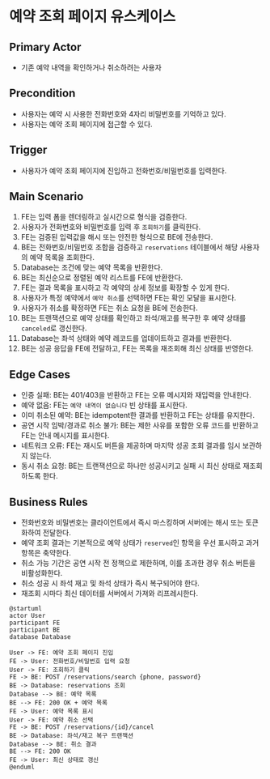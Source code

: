 # 예약 조회 페이지 유스케이스

## Primary Actor
- 기존 예약 내역을 확인하거나 취소하려는 사용자

## Precondition
- 사용자는 예약 시 사용한 전화번호와 4자리 비밀번호를 기억하고 있다.
- 사용자는 예약 조회 페이지에 접근할 수 있다.

## Trigger
- 사용자가 예약 조회 페이지에 진입하고 전화번호/비밀번호를 입력한다.

## Main Scenario
1. FE는 입력 폼을 렌더링하고 실시간으로 형식을 검증한다.
2. 사용자가 전화번호와 비밀번호를 입력 후 `조회하기`를 클릭한다.
3. FE는 검증된 입력값을 해시 또는 안전한 형식으로 BE에 전송한다.
4. BE는 전화번호/비밀번호 조합을 검증하고 `reservations` 테이블에서 해당 사용자의 예약 목록을 조회한다.
5. Database는 조건에 맞는 예약 목록을 반환한다.
6. BE는 최신순으로 정렬된 예약 리스트를 FE에 반환한다.
7. FE는 결과 목록을 표시하고 각 예약의 상세 정보를 확장할 수 있게 한다.
8. 사용자가 특정 예약에서 `예약 취소`를 선택하면 FE는 확인 모달을 표시한다.
9. 사용자가 취소를 확정하면 FE는 취소 요청을 BE에 전송한다.
10. BE는 트랜잭션으로 예약 상태를 확인하고 좌석/재고를 복구한 후 예약 상태를 `canceled`로 갱신한다.
11. Database는 좌석 상태와 예약 레코드를 업데이트하고 결과를 반환한다.
12. BE는 성공 응답을 FE에 전달하고, FE는 목록을 재조회해 최신 상태를 반영한다.

## Edge Cases
- 인증 실패: BE는 401/403을 반환하고 FE는 오류 메시지와 재입력을 안내한다.
- 예약 없음: FE는 `예약 내역이 없습니다` 빈 상태를 표시한다.
- 이미 취소된 예약: BE는 idempotent한 결과를 반환하고 FE는 상태를 유지한다.
- 공연 시작 임박/경과로 취소 불가: BE는 제한 사유를 포함한 오류 코드를 반환하고 FE는 안내 메시지를 표시한다.
- 네트워크 오류: FE는 재시도 버튼을 제공하며 마지막 성공 조회 결과를 임시 보관하지 않는다.
- 동시 취소 요청: BE는 트랜잭션으로 하나만 성공시키고 실패 시 최신 상태로 재조회하도록 한다.

## Business Rules
- 전화번호와 비밀번호는 클라이언트에서 즉시 마스킹하며 서버에는 해시 또는 토큰화하여 전달한다.
- 예약 조회 결과는 기본적으로 예약 상태가 `reserved`인 항목을 우선 표시하고 과거 항목은 축약한다.
- 취소 가능 기간은 공연 시작 전 정책으로 제한하며, 이를 초과한 경우 취소 버튼을 비활성화한다.
- 취소 성공 시 좌석 재고 및 좌석 상태가 즉시 복구되어야 한다.
- 재조회 시마다 최신 데이터를 서버에서 가져와 리프레시한다.

```
@startuml
actor User
participant FE
participant BE
database Database

User -> FE: 예약 조회 페이지 진입
FE -> User: 전화번호/비밀번호 입력 요청
User -> FE: 조회하기 클릭
FE -> BE: POST /reservations/search {phone, password}
BE -> Database: reservations 조회
Database --> BE: 예약 목록
BE --> FE: 200 OK + 예약 목록
FE -> User: 예약 목록 표시
User -> FE: 예약 취소 선택
FE -> BE: POST /reservations/{id}/cancel
BE -> Database: 좌석/재고 복구 트랜잭션
Database --> BE: 취소 결과
BE --> FE: 200 OK
FE -> User: 최신 상태로 갱신
@enduml
```

